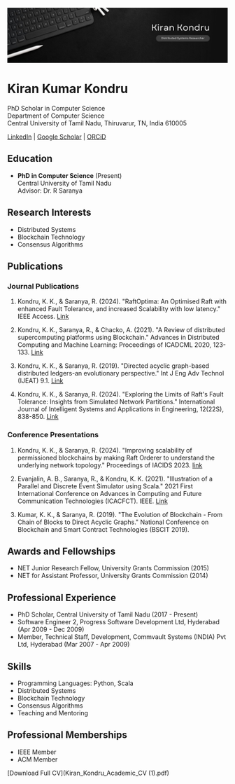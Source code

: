 
![My Profile Pic](/Banner.jpg)

# Kiran Kumar Kondru

PhD Scholar in Computer Science  
Department of Computer Science  
Central University of Tamil Nadu, Thiruvarur, TN, India 610005

[LinkedIn](https://www.linkedin.com/in/kirankumarkondru/) | [Google Scholar]([https://twitter.com/KiranKondru2](https://scholar.google.com/citations?user=gaM_T9YAAAAJ&hl=en)) | [ORCiD](https://orcid.org/0000-0001-9600-8944)

## Education

- **PhD in Computer Science** (Present)  
  Central University of Tamil Nadu  
  Advisor: Dr. R Saranya

## Research Interests

- Distributed Systems
- Blockchain Technology
- Consensus Algorithms

## Publications

### Journal Publications

1. Kondru, K. K., & Saranya, R. (2024). "RaftOptima: An Optimised Raft with enhanced Fault Tolerance, and increased Scalability with low latency." IEEE Access. [Link](https://ieeexplore.ieee.org/abstract/document/10614451)

2. Kondru, K. K., Saranya, R., & Chacko, A. (2021). "A Review of distributed supercomputing platforms using Blockchain." Advances in Distributed Computing and Machine Learning: Proceedings of ICADCML 2020, 123-133. [Link](https://link.springer.com/chapter/10.1007/978-981-15-4218-3_13)

3. Kondru, K. K., & Saranya, R. (2019). "Directed acyclic graph-based distributed ledgers-an evolutionary perspective." Int J Eng Adv Technol (IJEAT) 9.1. [Link](https://www.researchgate.net/profile/Kiran-Kumar-Kondru/publication/341654362_Directed_Acyclic_Graph-based_Distributed_Ledgers_-An_Evolutionary_Perspective/links/5f717ffb458515b7cf540d7d/Directed-Acyclic-Graph-based-Distributed-Ledgers-An-Evolutionary-Perspective.pdf)

4. Kondru, K. K., & Saranya, R. (2024). "Exploring the Limits of Raft's Fault Tolerance: Insights from Simulated Network Partitions." International Journal of Intelligent Systems and Applications in Engineering, 12(22S), 838-850. [Link](https://www.ijisae.org/index.php/IJISAE/article/view/6564)

### Conference Presentations

1. Kondru, K. K., & Saranya, R. (2024). "Improving scalability of permissioned blockchains by making Raft Orderer to understand the underlying network topology." Proceedings of IACIDS 2023. [link](https://eudl.eu/doi/10.4108/eai.23-11-2023.2343202)

2. Evanjalin, A. B., Saranya, R., & Kondru, K. K. (2021). "Illustration of a Parallel and Discrete Event Simulator using Scala." 2021 First International Conference on Advances in Computing and Future Communication Technologies (ICACFCT). IEEE. [Link](https://ieeexplore.ieee.org/abstract/document/9837380)

3. Kumar, K. K., & Saranya, R. (2019). "The Evolution of Blockchain - From Chain of Blocks to Direct Acyclic Graphs." National Conference on Blockchain and Smart Contract Technologies (BSCIT 2019).

## Awards and Fellowships

- NET Junior Research Fellow, University Grants Commission (2015)
- NET for Assistant Professor, University Grants Commission (2014)

## Professional Experience

- PhD Scholar, Central University of Tamil Nadu (2017 - Present)
- Software Engineer 2, Progress Software Development Ltd, Hyderabad (Apr 2009 - Dec 2009)
- Member, Technical Staff, Development, Commvault Systems (INDIA) Pvt Ltd, Hyderabad (Mar 2007 - Apr 2009)

## Skills

- Programming Languages: Python, Scala
- Distributed Systems
- Blockchain Technology
- Consensus Algorithms
- Teaching and Mentoring

## Professional Memberships

- IEEE Member
- ACM Member

[Download Full CV](Kiran_Kondru_Academic_CV (1).pdf)

